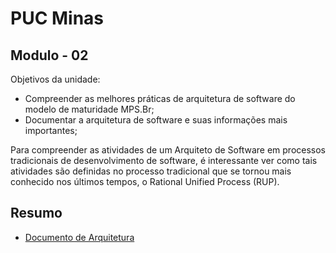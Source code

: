 # PUC Minas

## Modulo - 02

Objetivos da unidade:
  - Compreender as melhores práticas de arquitetura de software do modelo de maturidade MPS.Br;
  - Documentar a arquitetura de software e suas informações mais importantes;

Para compreender as atividades de um Arquiteto de Software em processos tradicionais de desenvolvimento de software, é interessante ver como tais atividades são definidas no processo tradicional que se tornou mais conhecido nos últimos tempos, o Rational Unified Process (RUP).

## Resumo
  - [Documento de Arquitetura](./documento_arquitetura/readme.md)